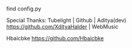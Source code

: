 
find config.py



Special Thanks: Tubelight | Github | Aditya(dev) https://github.com/XdityaHalder | WebMusic




Hbaicbke https://github.com/Hbaicbke 
